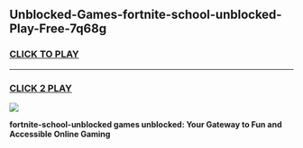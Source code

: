 
## Unblocked-Games-fortnite-school-unblocked-Play-Free-7q68g
<h3>
<a href="https://premium76.site?title=fortnite-school-unblocked&ref=12A">CLICK TO PLAY</a></h3>
<hr>

<h3>
<a href="https://premium76.site?title=fortnite-school-unblocked&ref=12A">CLICK 2 PLAY</a>
  
</h3>

<a href="https://premium76.site?title=fortnite-school-unblocked&ref=12A"><img src="https://clearcache.store/games.png"></a>


**fortnite-school-unblocked games unblocked: Your Gateway to Fun and Accessible Online Gaming**
